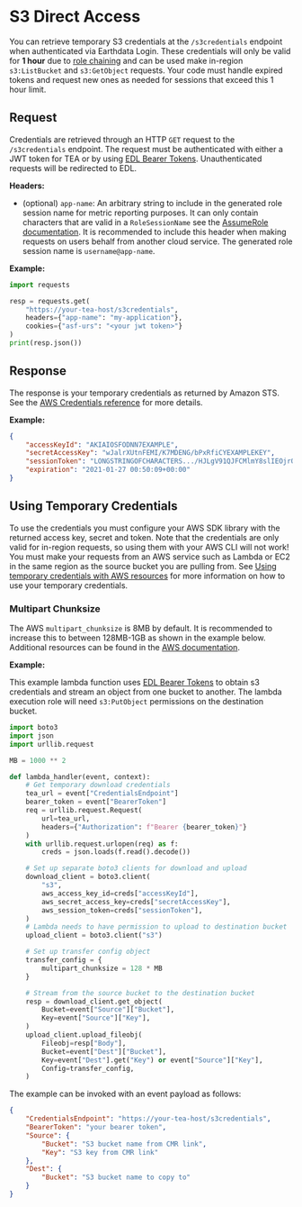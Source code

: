 # S3 Direct Access

You can retrieve temporary S3 credentials at the `/s3credentials` endpoint when
authenticated via Earthdata Login. These credentials will only be valid for
**1 hour** due to
[role chaining](https://docs.aws.amazon.com/IAM/latest/UserGuide/id_roles_terms-and-concepts.html)
and can be used make in-region `s3:ListBucket` and `s3:GetObject` requests.
Your code must handle expired tokens and request new ones as needed
for sessions that exceed this 1 hour limit.

## Request

Credentials are retrieved through an HTTP `GET` request to the `/s3credentials`
endpoint. The request must be authenticated with either a JWT token for TEA or
by using
[EDL Bearer Tokens](https://urs.earthdata.nasa.gov/documentation/for_users/user_token).
Unauthenticated requests will be redirected to EDL.

**Headers:**

* (optional) `app-name`: An arbitrary string to include in the generated role
  session name for metric reporting purposes. It can only contain characters
  that are valid in a `RoleSessionName` see the
  [AssumeRole documentation](https://docs.aws.amazon.com/STS/latest/APIReference/API_AssumeRole.html#API_AssumeRole_RequestParameters).
  It is recommended to include this header when making requests on users behalf
  from another cloud service. The generated role session name is
  `username@app-name`.

**Example:**
```python
import requests

resp = requests.get(
    "https://your-tea-host/s3credentials",
    headers={"app-name": "my-application"},
    cookies={"asf-urs": "<your jwt token>"}
)
print(resp.json())
```

## Response

The response is your temporary credentials as returned by Amazon STS. See the
[AWS Credentials reference](https://docs.aws.amazon.com/STS/latest/APIReference/API_Credentials.html) for more details.

**Example:**
```json
{
    "accessKeyId": "AKIAIOSFODNN7EXAMPLE",
    "secretAccessKey": "wJalrXUtnFEMI/K7MDENG/bPxRfiCYEXAMPLEKEY",
    "sessionToken": "LONGSTRINGOFCHARACTERS.../HJLgV91QJFCMlmY8slIEOjrOChLQYmzAqrb5U1ekoQAK6f86HKJFTT2dONzPgmJN9ZvW5DBwt6XUxC9HAQ0LDPEYEwbjGVKkzSNQh/",
    "expiration": "2021-01-27 00:50:09+00:00"
}
```

## Using Temporary Credentials

To use the credentials you must configure your AWS SDK library with the
returned access key, secret and token. Note that the credentials are only valid
for in-region requests, so using them with your AWS CLI will not work! You must
make your requests from an AWS service such as Lambda or EC2 in the same region
as the source bucket you are pulling from. See
[Using temporary credentials with AWS resources](https://docs.aws.amazon.com/IAM/latest/UserGuide/id_credentials_temp_use-resources.html)
for more information on how to use your temporary credentials.

### Multipart Chunksize

The AWS `multipart_chunksize` is 8MB by default. It is recommended to increase this to between 128MB-1GB as shown in the example below. Additional resources can be found in the [AWS documentation](https://docs.aws.amazon.com/cli/latest/topic/s3-config.html#configuration-values).

**Example:**

This example lambda function uses
[EDL Bearer Tokens](https://urs.earthdata.nasa.gov/documentation/for_users/user_token)
to obtain s3 credentials and stream an object from one bucket to another. The
lambda execution role will need `s3:PutObject` permissions on the destination
bucket.


```python
import boto3
import json
import urllib.request

MB = 1000 ** 2

def lambda_handler(event, context):
    # Get temporary download credentials
    tea_url = event["CredentialsEndpoint"]
    bearer_token = event["BearerToken"]
    req = urllib.request.Request(
        url=tea_url,
        headers={"Authorization": f"Bearer {bearer_token}"}
    )
    with urllib.request.urlopen(req) as f:
        creds = json.loads(f.read().decode())

    # Set up separate boto3 clients for download and upload
    download_client = boto3.client(
        "s3",
        aws_access_key_id=creds["accessKeyId"],
        aws_secret_access_key=creds["secretAccessKey"],
        aws_session_token=creds["sessionToken"],
    )
    # Lambda needs to have permission to upload to destination bucket
    upload_client = boto3.client("s3")

    # Set up transfer config object
    transfer_config = {
        multipart_chunksize = 128 * MB
    }

    # Stream from the source bucket to the destination bucket
    resp = download_client.get_object(
        Bucket=event["Source"]["Bucket"],
        Key=event["Source"]["Key"],
    )
    upload_client.upload_fileobj(
        Fileobj=resp["Body"],
        Bucket=event["Dest"]["Bucket"],
        Key=event["Dest"].get("Key") or event["Source"]["Key"],
        Config=transfer_config,
    )
```

The example can be invoked with an event payload as follows:

```json
{
    "CredentialsEndpoint": "https://your-tea-host/s3credentials",
    "BearerToken": "your bearer token",
    "Source": {
        "Bucket": "S3 bucket name from CMR link",
        "Key": "S3 key from CMR link"
    },
    "Dest": {
        "Bucket": "S3 bucket name to copy to"
    }
}
```
